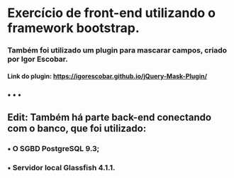 # Exercício de front-end utilizando o framework bootstrap.
### Também foi utilizado um plugin para mascarar campos, criado por Igor Escobar.
#### Link do plugin: https://igorescobar.github.io/jQuery-Mask-Plugin/

### • • •

## Edit: Também há parte back-end conectando com o banco, que foi utilizado:
### • O SGBD PostgreSQL 9.3;
### • Servidor local Glassfish 4.1.1.
